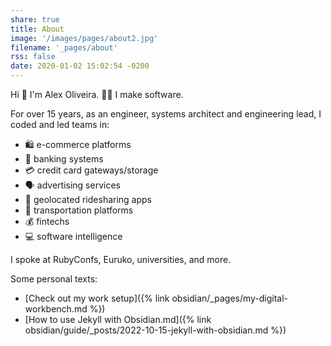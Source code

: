 ```yaml
---
share: true
title: About
image: '/images/pages/about2.jpg'
filename: '_pages/about'
rss: false
date: 2020-01-02 15:02:54 -0200
---
```


Hi 👋 I'm Alex Oliveira. 👨‍💻 I make software. 

For over 15 years, as an engineer, systems architect and engineering lead, I
coded and led teams in:

<ul class="no-bullets">
  <li> 🛍 e-commerce platforms</li>
  <li> 🏦 banking systems</li>
  <li> 💳 credit card gateways/storage</li>
  <li> 🗣 advertising services</li>
  <li> 🚕 geolocated ridesharing apps</li>
  <li> 🚌 transportation platforms</li>
  <li> 💰 fintechs</li>
  <li> 💻 software intelligence</li>
</ul>

I spoke at RubyConfs, Euruko, universities, and more.

Some personal texts:

- [Check out my work setup]({% link obsidian/_pages/my-digital-workbench.md %})
- [How to use Jekyll with Obsidian.md]({% link obsidian/guide/_posts/2022-10-15-jekyll-with-obsidian.md %})